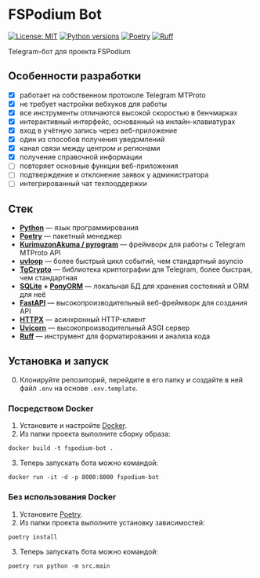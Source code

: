 # FSPodium Bot

[![License: MIT](https://img.shields.io/badge/License-MIT-yellow.svg)](https://opensource.org/licenses/MIT)
[![Python versions](https://img.shields.io/badge/python-^3.12-blue)](https://python.org/)
[![Poetry](https://img.shields.io/endpoint?url=https://python-poetry.org/badge/v0.json)](https://python-poetry.org/)
[![Ruff](https://img.shields.io/endpoint?url=https://raw.githubusercontent.com/astral-sh/ruff/main/assets/badge/v2.json)](https://github.com/astral-sh/ruff)

Telegram-бот для проекта FSPodium

## Особенности разработки
- [x] работает на собственном протоколе Telegram MTProto
- [x] не требует настройки вебхуков для работы
- [x] все инструменты отличаются высокой скоростью в бенчмарках
- [x] интерактивный интерфейс, основанный на инлайн-клавиатурах
- [x] вход в учётную запись через веб-приложение
- [x] один из способов получения уведомлений
- [x] канал связи между центром и регионами
- [x] получение справочной информации
- [ ] повторяет основные функции веб-приложения
- [ ] подтверждение и отклонение заявок у администратора
- [ ] интегрированный чат техпооддержки

## Стек
- **[Python](https://www.python.org/)** — язык программирования
- **[Poetry](https://python-poetry.org/)** — пакетный менеджер
- **[KurimuzonAkuma / pyrogram](https://pyrodocs.kurimuzon.lol/)** — фреймворк для работы с Telegram MTProto API
- **[uvloop](https://magic.io/blog/uvloop-blazing-fast-python-networking/)** — более быстрый цикл событий, чем стандартный asyncio
- **[TgCrypto](https://github.com/pyrogram/tgcrypto)** — библиотека криптографии для Telegram, более быстрая, чем стандартная
- **[SQLite](https://www.sqlite.org/) + [PonyORM](https://ponyorm.org/)** — локальная БД для хранения состояний и ORM для неё
- **[FastAPI](https://fastapi.tiangolo.com/)** — высокопроизводительный веб-фреймворк для создания API
- **[HTTPX](https://www.python-httpx.org/)** — асинхронный HTTP-клиент
- **[Uvicorn](https://www.uvicorn.org/)** — высокопроизводительный ASGI сервер
- **[Ruff](https://astral.sh/ruff)** — инструмент для форматирования и анализа кода

## Установка и запуск
0. Клонируйте репозиторий, перейдите в его папку и создайте в ней файл `.env` на основе `.env.template`.

### Посредством Docker
1. Установите и настройте [Docker](https://www.docker.com/).
2. Из папки проекта выполните сборку образа:
```shell
docker build -t fspodium-bot .
```
3. Теперь запускать бота можно командой:
```shell
docker run -it -d -p 8000:8000 fspodium-bot
```

### Без использования Docker
1. Установите [Poetry](https://python-poetry.org/).
2. Из папки проекта выполните установку зависимостей:
```shell
poetry install
```
3. Теперь запускать бота можно командой:
```shell
poetry run python -m src.main
```
